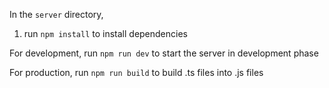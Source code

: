 In the `server` directory,
1. run `npm install` to install dependencies

For development,
run `npm run dev` to start the server in development phase

For production,
run `npm run build` to build .ts files into .js files